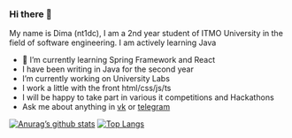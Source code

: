 ### Hi there 👋


My name is Dima (nt1dc), I am a 2nd year student of ITMO University in the field of software engineering. I am actively learning Java

- 🌱 I’m currently learning Spring Framework and React 
- I have been writing in Java for the second year
- I’m currently working on University Labs
- I work a little with the front html/css/js/ts
- I will be happy to take part in various it competitions and Hackathons
- Ask me about anything in [vk](https://vk.com/ntidc) or [telegram](https://t.me/nt1dc) 

[![Anurag’s github stats](https://github-readme-stats.vercel.app/api?username=nt1dc)](https://github.com/nt1dc)
[![Top Langs](https://github-readme-stats.vercel.app/api/top-langs/?username=nt1dc&layout=compact)](https://github.com/nt1dc)
